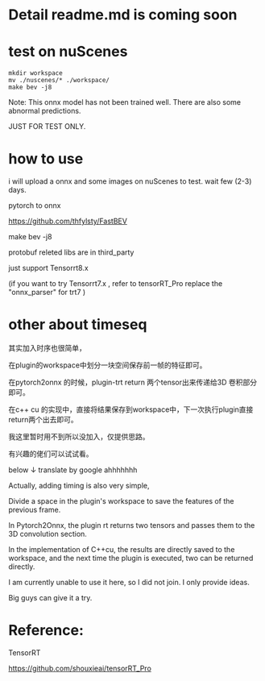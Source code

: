 
# Detail readme.md is coming soon 

# test on nuScenes

```shell
mkdir workspace
mv ./nuscenes/* ./workspace/
make bev -j8

```
Note: This onnx model has not been trained well. There are also some abnormal predictions. 

JUST FOR TEST ONLY. 


# how to use

i will upload a onnx and some images on nuScenes to test. wait few (2-3) days.

pytorch to onnx

https://github.com/thfylsty/FastBEV
 
make bev -j8


protobuf releted libs are in third_party

just support Tensorrt8.x

(if you want to try Tensorrt7.x , refer to tensorRT_Pro replace the "onnx_parser" for trt7 )


# other  about timeseq

其实加入时序也很简单，

在plugin的workspace中划分一块空间保存前一帧的特征即可。

在pytorch2onnx 的时候，plugin-trt return 两个tensor出来传递给3D 卷积部分即可。

在c++  cu 的实现中，直接将结果保存到workspace中，下一次执行plugin直接return两个出去即可。

我这里暂时用不到所以没加入，仅提供思路。

有兴趣的佬们可以试试看。


below ↓ translate by google ahhhhhhh

Actually, adding timing is also very simple,

Divide a space in the plugin's workspace to save the features of the previous frame.

In Pytorch2Onnx, the plugin rt returns two tensors and passes them to the 3D convolution section.

In the implementation of C++cu, the results are directly saved to the workspace, and the next time the plugin is executed, two can be returned directly.

I am currently unable to use it here, so I did not join. I only provide ideas.

Big guys can give it a try.

# Reference:

TensorRT

https://github.com/shouxieai/tensorRT_Pro